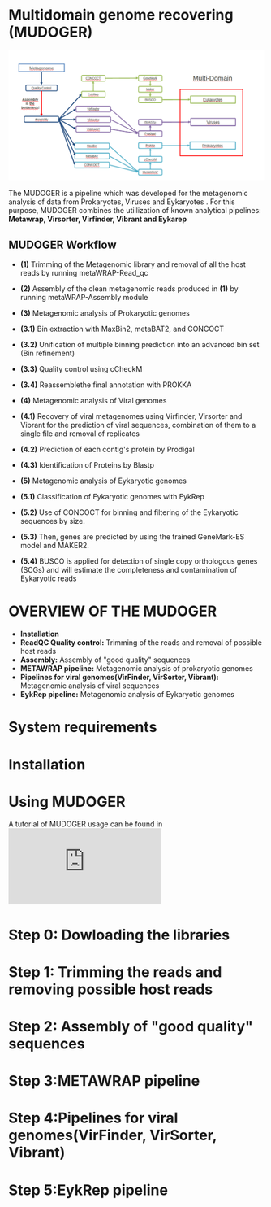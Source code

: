  # Multidomain genome recovering (MUDOGER)
 
 ![](https://github.com/EfthymisF/folder-scripts/blob/master/index.png)
 
 The MUDOGER is a pipeline which was developed for the metagenomic analysis of data from Prokaryotes, Viruses and Eykaryotes . For this purpose, MUDOGER combines the 
 utillization of known analytical pipelines: **Metawrap, Virsorter, Virfinder, Vibrant and Eykarep**
 

## MUDOGER Workflow

* **(1)** Trimming of the Metagenomic library and removal of all the host reads by running  metaWRAP-Read_qc

* **(2)** Assembly of the clean metagenomic reads produced in **(1)** by running metaWRAP-Assembly module

* **(3)** Metagenomic analysis of Prokaryotic genomes 
* **(3.1)** Bin extraction with MaxBin2, metaBAT2, and CONCOCT  
* **(3.2)** Unification of multiple binning prediction into an advanced bin set (Bin refinement)  
* **(3.3)** Quality control using cCheckM  
* **(3.4)** Reassemblethe final annotation with PROKKA

* **(4)** Metagenomic analysis of Viral genomes
* **(4.1)** Recovery of viral metagenomes using Virfinder, Virsorter and Vibrant for the prediction of viral sequences, combination of them to a single file and removal of replicates 
* **(4.2)** Prediction of each contig's protein by Prodigal
* **(4.3)** Identification of Proteins by Blastp

* **(5)** Metagenomic analysis of Eykaryotic genomes
* **(5.1)** Classification  of  Eykaryotic genomes with EykRep
* **(5.2)** Use of CONCOCT for binning and filtering of the Eykaryotic sequences by size.
* **(5.3)** Then, genes are predicted by  using the trained GeneMark-ES model and MAKER2.
* **(5.4)** BUSCO is applied for detection of single copy orthologous genes (SCGs) and will estimate the completeness and contamination of Eykaryotic reads
             


# OVERVIEW OF THE MUDOGER

* **Installation** 
* **ReadQC Quality control:** Trimming of the reads and removal of possible host reads
* **Assembly:** Assembly of "good quality" sequences
* **METAWRAP pipeline:**  Metagenomic analysis of prokaryotic genomes
* **Pipelines for viral genomes(VirFinder, VirSorter, Vibrant):** Metagenomic analysis of viral sequences 
* **EykRep pipeline:** Metagenomic analysis of Eykaryotic genomes


# System requirements


# Installation

# Using MUDOGER
A tutorial of MUDOGER usage can be found in  ![Manual](https://github.com/EfthymisF/new/blob/master/Tutorial.md)


# Step 0: Dowloading the libraries

# Step 1: Trimming the reads and removing possible host reads

# Step 2: Assembly of "good quality" sequences

# Step 3:METAWRAP pipeline

# Step 4:Pipelines for viral genomes(VirFinder, VirSorter, Vibrant)

# Step 5:EykRep pipeline 
